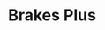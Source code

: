 ---
title: "Brakes Plus"
url: /colorado-springs/brakes-plus-austin-bluffs-parkway/
shop: Autowerkstatt
---